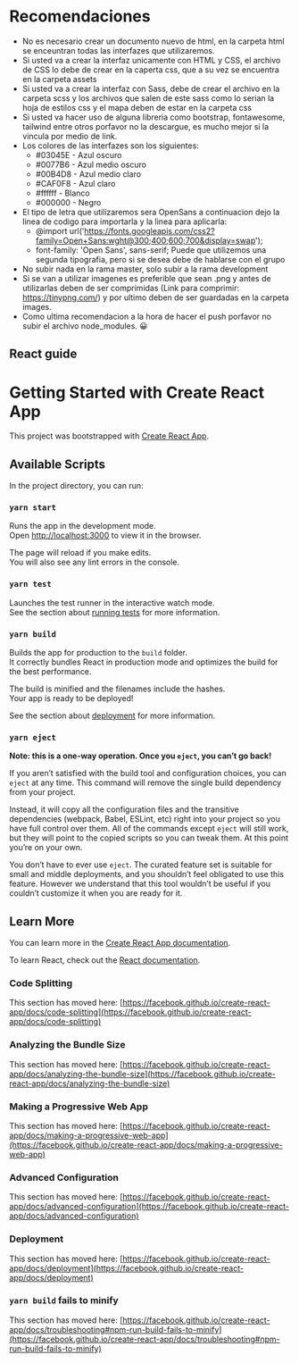 # Recomendaciones
* No es necesario crear un documento nuevo de html, en la carpeta html se enceuntran todas las interfazes que utilizaremos.
* Si usted va a crear la interfaz unicamente con HTML y CSS, el archivo de CSS lo debe de crear en la caperta css, que a su vez se encuentra en la carpeta assets
* Si usted va a crear la interfaz con Sass, debe de crear el archivo en la carpeta scss y los archivos que salen de este sass como lo serian la hoja de estilos css y el mapa deben de estar en la carpeta css
* Si usted va hacer uso de alguna libreria como bootstrap, fontawesome, tailwind entre otros porfavor no la descargue, es mucho mejor si la vincula por medio de link.
* Los colores de las interfazes son los siguientes:
    * #03045E  - Azul oscuro
    * #0077B6  - Azul medio oscuro
    * #00B4D8  - Azul medio claro
    * #CAF0F8  - Azul claro
    * #ffffff  - Blanco
    * #000000  - Negro
* El tipo de letra que utilizaremos sera OpenSans a continuacion dejo la linea de codigo para importarla y la linea para aplicarla:
    * @import url('https://fonts.googleapis.com/css2?family=Open+Sans:wght@300;400;600;700&display=swap');
    * font-family: 'Open Sans', sans-serif;
Puede que utilizemos una segunda tipografia, pero si se desea debe de hablarse con el grupo
* No subir nada en la rama master, solo subir a la rama development
* Si se van a utilizar imagenes es preferible que sean .png y antes de utilizarlas deben de ser comprimidas (Link para comprimir: https://tinypng.com/) y por ultimo deben de ser guardadas en la carpeta images.
* Como ultima recomendacion a la hora de hacer el push porfavor no subir el archivo node_modules.
😀




## React guide
# Getting Started with Create React App

This project was bootstrapped with [Create React App](https://github.com/facebook/create-react-app).

## Available Scripts

In the project directory, you can run:

### `yarn start`

Runs the app in the development mode.\
Open [http://localhost:3000](http://localhost:3000) to view it in the browser.

The page will reload if you make edits.\
You will also see any lint errors in the console.

### `yarn test`

Launches the test runner in the interactive watch mode.\
See the section about [running tests](https://facebook.github.io/create-react-app/docs/running-tests) for more information.

### `yarn build`

Builds the app for production to the `build` folder.\
It correctly bundles React in production mode and optimizes the build for the best performance.

The build is minified and the filenames include the hashes.\
Your app is ready to be deployed!

See the section about [deployment](https://facebook.github.io/create-react-app/docs/deployment) for more information.

### `yarn eject`

**Note: this is a one-way operation. Once you `eject`, you can’t go back!**

If you aren’t satisfied with the build tool and configuration choices, you can `eject` at any time. This command will remove the single build dependency from your project.

Instead, it will copy all the configuration files and the transitive dependencies (webpack, Babel, ESLint, etc) right into your project so you have full control over them. All of the commands except `eject` will still work, but they will point to the copied scripts so you can tweak them. At this point you’re on your own.

You don’t have to ever use `eject`. The curated feature set is suitable for small and middle deployments, and you shouldn’t feel obligated to use this feature. However we understand that this tool wouldn’t be useful if you couldn’t customize it when you are ready for it.

## Learn More

You can learn more in the [Create React App documentation](https://facebook.github.io/create-react-app/docs/getting-started).

To learn React, check out the [React documentation](https://reactjs.org/).

### Code Splitting

This section has moved here: [https://facebook.github.io/create-react-app/docs/code-splitting](https://facebook.github.io/create-react-app/docs/code-splitting)

### Analyzing the Bundle Size

This section has moved here: [https://facebook.github.io/create-react-app/docs/analyzing-the-bundle-size](https://facebook.github.io/create-react-app/docs/analyzing-the-bundle-size)

### Making a Progressive Web App

This section has moved here: [https://facebook.github.io/create-react-app/docs/making-a-progressive-web-app](https://facebook.github.io/create-react-app/docs/making-a-progressive-web-app)

### Advanced Configuration

This section has moved here: [https://facebook.github.io/create-react-app/docs/advanced-configuration](https://facebook.github.io/create-react-app/docs/advanced-configuration)

### Deployment

This section has moved here: [https://facebook.github.io/create-react-app/docs/deployment](https://facebook.github.io/create-react-app/docs/deployment)

### `yarn build` fails to minify

This section has moved here: [https://facebook.github.io/create-react-app/docs/troubleshooting#npm-run-build-fails-to-minify](https://facebook.github.io/create-react-app/docs/troubleshooting#npm-run-build-fails-to-minify)
